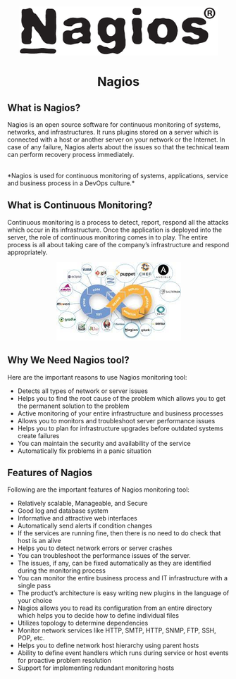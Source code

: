<div align="center">

![ Nagios Logo](https://github.com/TaherCCG/Lab18-EvaluateDevOpsTool/blob/main/Logo.png)

</div>

<h1 align="center"> Nagios </h1>

## What is Nagios?
<p>Nagios is an open source software for continuous monitoring of systems, networks, and infrastructures. It runs plugins stored on a server which is connected with a host or another server on your network or the Internet. In case of any failure, Nagios alerts about the issues so that the technical team can perform recovery process immediately.</p>
</br>
*Nagios is used for continuous monitoring of systems, applications, service and business process in a DevOps culture.*


## What is Continuous Monitoring?

<p>Continuous monitoring is a process to detect, report, respond all the attacks which occur in its infrastructure. Once the application is deployed into the server, the role of continuous monitoring comes in to play. The entire process is all about taking care of the company’s infrastructure and respond appropriately.</p>

<div align="center">

![ Nagios DevOps](https://github.com/TaherCCG/Lab18-EvaluateDevOpsTool/blob/main/devops.jpeg)

</div>

## Why We Need Nagios tool?
Here are the important reasons to use Nagios monitoring tool:
<ul>
<li>Detects all types of network or server issues</li>
<li>Helps you to find the root cause of the problem which allows you to get the permanent solution to the problem</li>
<li>Active monitoring of your entire infrastructure and business processes</li>
<li>Allows you to monitors and troubleshoot server performance issues</li>
<li>Helps you to plan for infrastructure upgrades before outdated systems create failures</li>
<li>You can maintain the security and availability of the service</li>
<li>Automatically fix problems in a panic situation</li>
</ul>

## Features of Nagios
Following are the important features of Nagios monitoring tool:

- Relatively scalable, Manageable, and Secure
- Good log and database system
- Informative and attractive web interfaces
- Automatically send alerts if condition changes
- If the services are running fine, then there is no need to do check that host is an alive
- Helps you to detect network errors or server crashes
- You can troubleshoot the performance issues of the server.
- The issues, if any, can be fixed automatically as they are identified during the monitoring process
- You can monitor the entire business process and IT infrastructure with a single pass
- The product’s architecture is easy writing new plugins in the language of your choice
- Nagios allows you to read its configuration from an entire directory which helps you to decide how to define individual files
- Utilizes topology to determine dependencies
- Monitor network services like HTTP, SMTP, HTTP, SNMP, FTP, SSH, POP, etc.
- Helps you to define network host hierarchy using parent hosts
- Ability to define event handlers which runs during service or host events for proactive problem resolution
- Support for implementing redundant monitoring hosts
